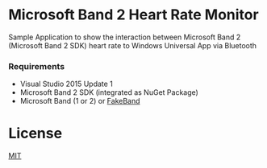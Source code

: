 #  Microsoft Band 2 Heart Rate Monitor
Sample Application to show the interaction between Microsoft Band 2 (Microsoft Band 2 SDK) heart rate to Windows Universal App via Bluetooth

### Requirements
- Visual Studio 2015 Update 1
- Microsoft Band 2 SDK (integrated as NuGet Package)
- Microsoft Band (1 or 2) or [FakeBand](https://github.com/BandOnTheRun/fake-band)

# License
[MIT](https://github.com/BenjaminAbt/MicrosoftBand2HeartRateApp/blob/master/LICENSE)

